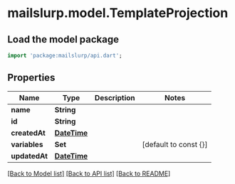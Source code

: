 # mailslurp.model.TemplateProjection

## Load the model package
```dart
import 'package:mailslurp/api.dart';
```

## Properties
Name | Type | Description | Notes
------------ | ------------- | ------------- | -------------
**name** | **String** |  | 
**id** | **String** |  | 
**createdAt** | [**DateTime**](DateTime) |  | 
**variables** | **Set<String>** |  | [default to const {}]
**updatedAt** | [**DateTime**](DateTime) |  | 

[[Back to Model list]](../README#documentation-for-models) [[Back to API list]](../README#documentation-for-api-endpoints) [[Back to README]](../README)



